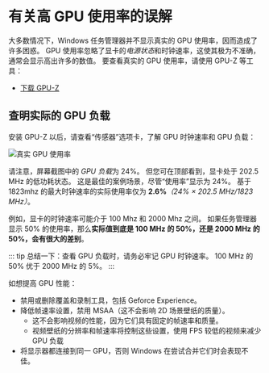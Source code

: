 # 有关高 GPU 使用率的误解

大多数情况下，Windows 任务管理器并不显示真实的 GPU 使用率，因而造成了许多困惑。 GPU 使用率忽略了显卡的*电源状态*和时钟速率，这使其极为不准确，通常会显示高出许多的数值。 要查看真实的 GPU 使用率，请使用 GPU-Z 等工具：

* [下载 GPU-Z](https://www.techpowerup.com/gpuz/)

## 查明实际的 GPU 负载

安装 GPU-Z 以后，请查看“传感器”选项卡，了解 GPU 时钟速率和 GPU 负载：

![真实 GPU 使用率](./gpuz.png)

请注意，屏幕截图中的 *GPU 负载*为 24%。 但您可在顶部看到，显卡处于 202.5 MHz 的低功耗状态。 这是最佳的案例场景，尽管“使用率”显示为 24%。 基于 1823mhz 的最大时钟速率的实际使用率仅为 **2.6%***（24% × 202.5 MHz/1823 MHz）*。

例如，显卡的时钟速率可能介于 100 Mhz 和 2000 Mhz 之间。 如果任务管理器显示 50% 的使用率，那么**实际值到底是 100 MHz 的 50%，还是 2000 MHz 的 50%，会有很大的差别**。

::: tip 总结一下：查看 GPU 负载时，请务必牢记 GPU 时钟速率。 100 MHz 的 50% 优于 2000 MHz 的 5%。 :::

如想提高 GPU 性能：

* 禁用或删除覆盖和录制工具，包括 Geforce Experience。
* 降低帧速率设置，禁用 MSAA（这不会影响 2D 场景壁纸的质量）。
    * 这不会影响视频的性能，因为它们具有固定的帧速率和质量。
    * 视频壁纸的分辨率和帧速率将控制这些设置，使用 FPS 较低的视频来减少 GPU 负载
* 将显示器都连接到同一 GPU，否则 Windows 在尝试合并它们时会表现不佳。